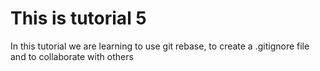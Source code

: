 # This is tutorial 5

In this tutorial we are learning to use git rebase, to create a .gitignore file and to collaborate with others  

